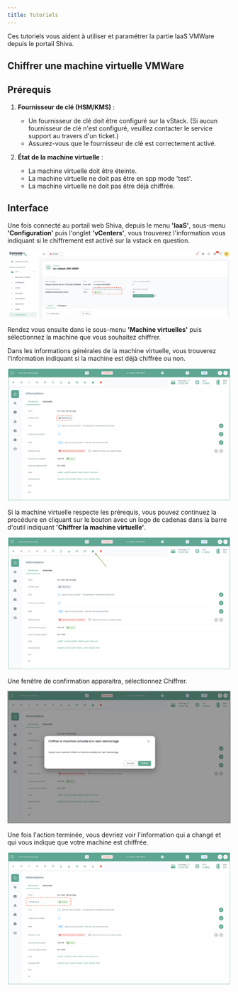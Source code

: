 ```yaml
---
title: Tutoriels
---
```


Ces tutoriels vous aident à utiliser et paramétrer la partie IaaS VMWare depuis le portail Shiva.

## Chiffrer une machine virtuelle VMWare

## Prérequis

1. **Fournisseur de clé (HSM/KMS)** :
   - Un fournisseur de clé doit être configuré sur la vStack. (Si aucun fournisseur de clé n'est configuré, veuillez contacter le service support au travers d'un ticket.)
   - Assurez-vous que le fournisseur de clé est correctement activé.

2. **État de la machine virtuelle** :
   - La machine virtuelle doit être éteinte.
   - La machine virtuelle ne doit pas être en spp mode 'test'.
   - La machine virtuelle ne doit pas être déjà chiffrée.

## Interface

Une fois connecté au portail web Shiva, depuis le menu __'IaaS'__, sous-menu __'Configuration'__ puis l'onglet __'vCenters'__, vous trouverez l'information vous indiquant si le chiffrement est activé sur la vstack en question.

![](images/shiva_hsm_kms_000.png)

Rendez vous ensuite dans le sous-menu __'Machine virtuelles'__ puis sélectionnez la machine que vous souhaitez chiffrer.

Dans les informations générales de la machine virtuelle, vous trouverez l'information indiquant si la machine est déjà chiffrée ou non.

![](images/shiva_hsm_kms_001.png)

Si la machine virtuelle respecte les prérequis, vous pouvez continuez la procédure en cliquant sur le bouton avec un logo de cadenas dans la barre d'outil indiquant __'Chiffrer la machine virtuelle'__.

![](images/shiva_hsm_kms_002.png)

Une fenêtre de confirmation apparaitra, sélectionnez Chiffrer.

![](images/shiva_hsm_kms_003.png)

Une fois l'action terminée, vous devriez voir l'information qui a changé et qui vous indique que votre machine est chiffrée.

![](images/shiva_hsm_kms_004.png)

